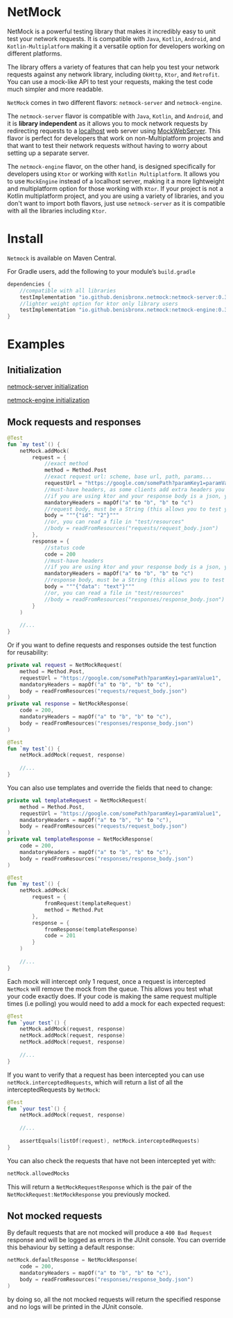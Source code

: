 # NetMock
NetMock is a powerful testing library that makes it incredibly easy to unit test your network requests. 
It is compatible with `Java`, `Kotlin`, `Android`, and `Kotlin-Multiplatform` making it a versatile option for developers working on different platforms.

The library offers a variety of features that can help you test your network requests against any network library, including `OkHttp`, `Ktor`, and `Retrofit`. 
You can use a mock-like API to test your requests, making the test code much simpler and more readable.

`NetMock` comes in two different flavors: `netmock-server` and `netmock-engine`. 

The `netmock-server` flavor is compatible with `Java`, `Kotlin`, and `Android`, and it is **library independent** as it allows you to mock network requests by redirecting requests to a [localhost](http://localhost/) web server using [MockWebServer](https://github.com/square/okhttp/tree/master/mockwebserver). 
This flavor is perfect for developers that work on non-Multiplatform projects and that want to test their network requests without having to worry about setting up a separate server.

The `netmock-engine` flavor, on the other hand, is designed specifically for developers using `Ktor` or working with `Kotlin Multiplatform`. 
It allows you to use `MockEngine` instead of a localhost server, making it a more lightweight and multiplatform option for those working with `Ktor`.
If your project is not a Kotlin multiplatform project, and you are using a variety of libraries, and you don't want to import both flavors, just use `netmock-server` as it is compatible with all the libraries including `Ktor`.


# Install
`Netmock` is available on Maven Central.

For Gradle users, add the following to your module’s `build.gradle`

```groovy
dependencies {
    //compatible with all libraries
    testImplementation "io.github.denisbronx.netmock:netmock-server:0.3.0" 
    //lighter weight option for ktor only library users
    testImplementation "io.github.benisbronx.netmock:netmock-engine:0.3.0"
}
```

# Examples
## Initialization
[netmock-server initialization](netmock-server/README.md)

[netmock-engine initialization](netmock-engine/README.md)
## Mock requests and responses

```kotlin
@Test
fun `my test`() {
    netMock.addMock(
        request = {
            //exact method
            method = Method.Post
            //exact request url: scheme, base url, path, params...
            requestUrl = "https://google.com/somePath?paramKey1=paramValue1"
            //must-have headers, as some clients add extra headers you may not want to check them all
            //if you are using ktor and your response body is a json, you must have "Content-Type: application/json" as header
            mandatoryHeaders = mapOf("a" to "b", "b" to "c")
            //request body, must be a String (this allows you to test your parsing)
            body = """{"id": "2"}"""
            //or, you can read a file in "test/resources"
            //body = readFromResources("requests/request_body.json")
        },
        response = {
            //status code
            code = 200
            //must-have headers
            //if you are using ktor and your response body is a json, you must have "Content-Type: application/json" as header
            mandatoryHeaders = mapOf("a" to "b", "b" to "c")
            //response body, must be a String (this allows you to test your parsing)
            body = """{"data": "text"}"""
            //or, you can read a file in "test/resources"
            //body = readFromResources("responses/response_body.json")
        }
    )
    
    //...
}
```

Or if you want to define requests and responses outside the test function for reusability:

```kotlin
private val request = NetMockRequest(
    method = Method.Post,
    requestUrl = "https://google.com/somePath?paramKey1=paramValue1",
    mandatoryHeaders = mapOf("a" to "b", "b" to "c"),
    body = readFromResources("requests/request_body.json")
)
private val response = NetMockResponse(
    code = 200,
    mandatoryHeaders = mapOf("a" to "b", "b" to "c"),
    body = readFromResources("responses/response_body.json")
)

@Test
fun `my test`() {
    netMock.addMock(request, response)
    
    //...
}
```

You can also use templates and override the fields that need to change:

```kotlin
private val templateRequest = NetMockRequest(
    method = Method.Post,
    requestUrl = "https://google.com/somePath?paramKey1=paramValue1",
    mandatoryHeaders = mapOf("a" to "b", "b" to "c"),
    body = readFromResources("requests/request_body.json")
)
private val templateResponse = NetMockResponse(
    code = 200,
    mandatoryHeaders = mapOf("a" to "b", "b" to "c"),
    body = readFromResources("responses/response_body.json")
)

@Test
fun `my test`() {
    netMock.addMock(
        request = {
            fromRequest(templateRequest)
            method = Method.Put
        },
        response = {
            fromResponse(templateResponse)
            code = 201
        }
    )
    
    //...
}
```

Each mock will intercept only 1 request, once a request is intercepted `NetMock` will remove the mock from the queue.
This allows you test what your code exactly does.
If your code is making the same request multiple times (i.e polling) you would need to add a mock for each expected request:

```kotlin
@Test
fun `your test`() {
    netMock.addMock(request, response)
    netMock.addMock(request, response)
    netMock.addMock(request, response)
    
    //...
}
```

If you want to verify that a request has been intercepted you can use `netMock.interceptedRequests`, which will return a list of all the interceptedRequests by `NetMock`:

```kotlin
@Test
fun `your test`() {
    netMock.addMock(request, response)
    
    //...
    
    assertEquals(listOf(request), netMock.interceptedRequests)
}
```

You can also check the requests that have not been intercepted yet with:

```kotlin
netMock.allowedMocks
```
This will return a `NetMockRequestResponse` which is the pair of the `NetMockRequest:NetMockResponse` you previously mocked.

## Not mocked requests
By default requests that are not mocked will produce a `400 Bad Request` response and will be logged as errors in the JUnit console.
You can override this behaviour by setting a default response:
```kotlin
netMock.defaultResponse = NetMockResponse(
    code = 200,
    mandatoryHeaders = mapOf("a" to "b", "b" to "c"),
    body = readFromResources("responses/response_body.json")
)
```
by doing so, all the not mocked requests will return the specified response and no logs will be printed in the JUnit console.
